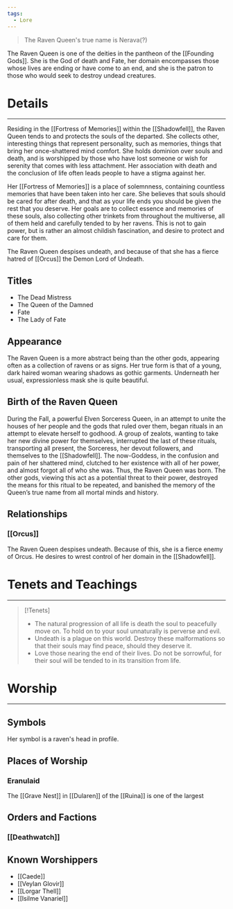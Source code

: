 ```yaml
---
tags:
  - Lore
---
```

> The Raven Queen's true name is Nerava(?)

The Raven Queen is one of the deities in the pantheon of the [[Founding Gods]]. She is the God of death and Fate, her domain encompasses those whose lives are ending or have come to an end, and she is the patron to those who would seek to destroy undead creatures. 
# Details
---
Residing in the [[Fortress of Memories]] within the [[Shadowfell]], the Raven Queen tends to and protects the souls of the departed. She collects other, interesting things that represent personality, such as memories, things that bring her once-shattered mind comfort. She holds dominion over souls and death, and is worshipped by those who have lost someone or wish for serenity that comes with less attachment. Her association with death and the conclusion of life often leads people to have a stigma against her.

Her [[Fortress of Memories]] is a place of solemnness, containing countless memories that have been taken into her care. She believes that souls should be cared for after death, and that as your life ends you should be given the rest that you deserve. Her goals are to collect essence and memories of these souls, also collecting other trinkets from throughout the multiverse, all of them held and carefully tended to by her ravens. This is not to gain power, but is rather an almost childish fascination, and desire to protect and care for them.

The Raven Queen despises undeath, and because of that she has a fierce hatred of [[Orcus]] the Demon Lord of Undeath.
## Titles
- The Dead Mistress
- The Queen of the Damned
- Fate
- The Lady of Fate

## Appearance
The Raven Queen is a more abstract being than the other gods, appearing often as a collection of ravens or as signs. Her true form is that of a young, dark haired woman wearing shadows as gothic garments. Underneath her usual, expressionless mask she is quite beautiful.
## Birth of the Raven Queen
During the Fall, a powerful Elven Sorceress Queen, in an attempt to unite the houses of her people and the gods that ruled over them, began rituals in an attempt to elevate herself to godhood. A group of zealots, wanting to take her new divine power for themselves, interrupted the last of these rituals, transporting all present, the Sorceress, her devout followers, and themselves to the [[Shadowfell]]. The now-Goddess, in the confusion and pain of her shattered mind, clutched to her existence with all of her power, and almost forgot all of who she was. Thus, the Raven Queen was born. The other gods, viewing this act as a potential threat to their power, destroyed the means for this ritual to be repeated, and banished the memory of the Queen’s true name from all mortal minds and history.
## Relationships
### [[Orcus]]
The Raven Queen despises undeath. Because of this, she is a fierce enemy of Orcus. He desires to wrest control of her domain in the [[Shadowfell]].
# Tenets and Teachings
---
>[!Tenets]
> - The natural progression of all life is death the soul to peacefully move on. To hold on to your soul unnaturally is perverse and evil.
> - Undeath is a plague on this world. Destroy these malformations so that their souls may find peace, should they deserve it.
> - Love those nearing the end of their lives. Do not be sorrowful, for their soul will be tended to in its transition from life.
# Worship
---
## Symbols
Her symbol is a raven's head in profile.
## Places of Worship
### Eranulaid
The [[Grave Nest]] in [[Dularen]] of the [[Ruina]] is one of the largest
## Orders and Factions
### [[Deathwatch]]

## Known Worshippers
- [[Caede]]
- [[Veylan Glovir]]
- [[Lorgar Thell]]
- [[Isilme Vanariel]]
